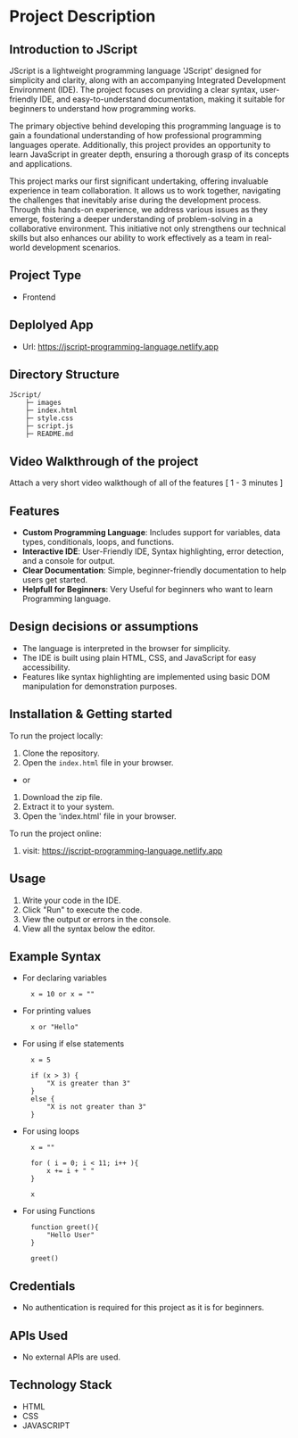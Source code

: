 # Project Description

## Introduction to JScript
JScript is a lightweight programming language 'JScript' designed for simplicity and clarity, along with an accompanying Integrated Development Environment (IDE). The project focuses on providing a clear syntax, user-friendly IDE, and easy-to-understand documentation, making it suitable for beginners to understand how programming works.

The primary objective behind developing this programming language is to gain a foundational understanding of how professional programming languages operate. Additionally, this project provides an opportunity to learn JavaScript in greater depth, ensuring a thorough grasp of its concepts and applications.

This project marks our first significant undertaking, offering invaluable experience in team collaboration. It allows us to work together, navigating the challenges that inevitably arise during the development process. Through this hands-on experience, we address various issues as they emerge, fostering a deeper understanding of problem-solving in a collaborative environment. This initiative not only strengthens our technical skills but also enhances our ability to work effectively as a team in real-world development scenarios.


## Project Type
- Frontend

## Deplolyed App
- Url: https://jscript-programming-language.netlify.app

## Directory Structure
    JScript/
        ├─ images
        ├─ index.html
        ├─ style.css
        ├─ script.js
        ├─ README.md

## Video Walkthrough of the project
Attach a very short video walkthough of all of the features [ 1 - 3 minutes ]

## Features
- **Custom Programming Language**: Includes support for variables, data types, conditionals, loops, and functions.
- **Interactive IDE**: User-Friendly IDE, Syntax highlighting, error detection, and a console for output.
- **Clear Documentation**: Simple, beginner-friendly documentation to help users get started.
- **Helpfull for Beginners**: Very Useful for beginners who want to learn Programming language.

## Design decisions or assumptions
- The language is interpreted in the browser for simplicity.
- The IDE is built using plain HTML, CSS, and JavaScript for easy accessibility.
- Features like syntax highlighting are implemented using basic DOM manipulation for demonstration purposes.

## Installation & Getting started
To run the project locally:
1. Clone the repository.
2. Open the `index.html` file in your browser.
- or
1. Download the zip file.
2. Extract it to your system.
3. Open the 'index.html' file in your browser.

To run the project online:
1. visit: https://jscript-programming-language.netlify.app

## Usage
1. Write your code in the IDE.
2. Click "Run" to execute the code.
3. View the output or errors in the console.
4. View all the syntax below the editor.

## Example Syntax

- For declaring variables

        x = 10 or x = ""

- For printing values

        x or "Hello"

- For using if else statements

        x = 5

        if (x > 3) {
            "X is greater than 3"
        }
        else {
            "X is not greater than 3"
        }

- For using loops

        x = ""

        for ( i = 0; i < 11; i++ ){
            x += i + " " 
        }

        x

- For using Functions

        function greet(){
            "Hello User"
        }

        greet()


## Credentials
- No authentication is required for this project as it is for beginners.

## APIs Used
- No external APIs are used.

## Technology Stack
* HTML
* CSS
* JAVASCRIPT